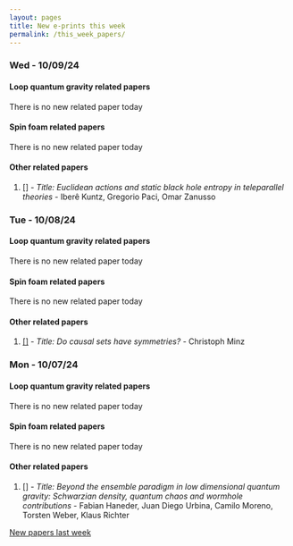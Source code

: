 ```yaml
---
layout: pages
title: New e-prints this week
permalink: /this_week_papers/
---
```




### Wed - 10/09/24

#### Loop quantum gravity related papers

There is no new related paper today 

#### Spin foam related papers

There is no new related paper today 



#### Other related papers

1. [[]](https://arxiv.org/abs/) - *Title:
          Euclidean actions and static black hole entropy in teleparallel theories* - Iberê Kuntz, Gregorio Paci, Omar Zanusso



### Tue - 10/08/24

#### Loop quantum gravity related papers

There is no new related paper today 

#### Spin foam related papers

There is no new related paper today 



#### Other related papers

1. [[]](https://arxiv.org/abs/) - *Title:
          Do causal sets have symmetries?* - Christoph Minz



### Mon - 10/07/24

#### Loop quantum gravity related papers

There is no new related paper today 

#### Spin foam related papers

There is no new related paper today 



#### Other related papers

1. [[]](https://arxiv.org/abs/) - *Title:
          Beyond the ensemble paradigm in low dimensional quantum gravity: Schwarzian density, quantum chaos and wormhole contributions* - Fabian Haneder, Juan Diego Urbina, Camilo Moreno, Torsten Weber, Klaus Richter






[New papers last week]({{site.url}}/archived/weekly/pre-prints/2024/10/07/archived_weekly_papers.html)
